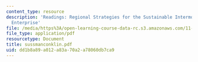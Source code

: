 ```yaml
---
content_type: resource
description: 'Readings: Regional Strategies for the Sustainable Intermodal Transportation
  Enterprise'
file: /media/https%3A/open-learning-course-data-rc.s3.amazonaws.com/11-943j-urban-transportation-land-use-and-the-environment-spring-2002/dd1b8a89a012a83a70a2a78060db7ca9_sussmanconklin.pdf
file_type: application/pdf
resourcetype: Document
title: sussmanconklin.pdf
uid: dd1b8a89-a012-a83a-70a2-a78060db7ca9
---
```

